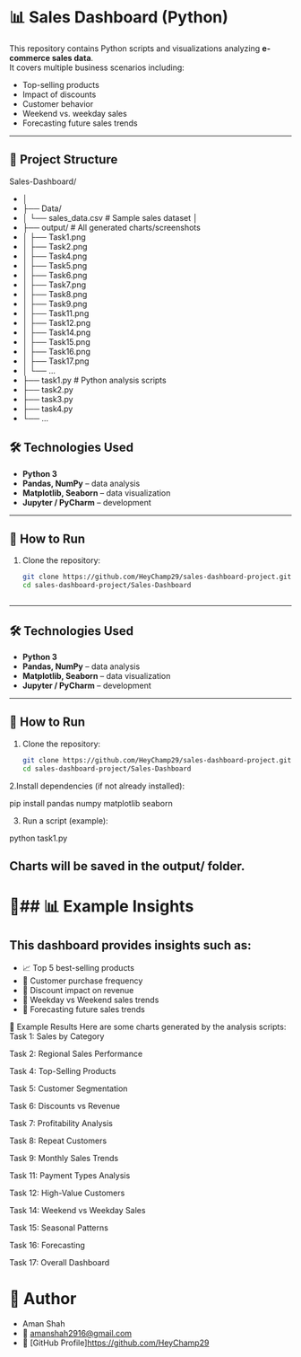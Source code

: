 # 📊 Sales Dashboard (Python)

This repository contains Python scripts and visualizations analyzing **e-commerce sales data**.  
It covers multiple business scenarios including:
- Top-selling products  
- Impact of discounts  
- Customer behavior  
- Weekend vs. weekday sales  
- Forecasting future sales trends  

---

## 📂 Project Structure



Sales-Dashboard/
* │
* ├── Data/
* │ └── sales_data.csv # Sample sales dataset
│
* ├── output/ # All generated charts/screenshots
* │ ├── Task1.png
* │ ├── Task2.png
* │ ├── Task4.png
* │ ├── Task5.png
* │ ├── Task6.png
* │ ├── Task7.png
* │ ├── Task8.png
* │ ├── Task9.png
* │ ├── Task11.png
* │ ├── Task12.png
* │ ├── Task14.png
* │ ├── Task15.png
* │ ├── Task16.png
* │ ├── Task17.png
* │ └── ...
* ├── task1.py # Python analysis scripts
* ├── task2.py
* ├── task3.py
* ├── task4.py
* └── ...

## 🛠️ Technologies Used
- **Python 3**
- **Pandas, NumPy** – data analysis
- **Matplotlib, Seaborn** – data visualization
- **Jupyter / PyCharm** – development

---

## 🚀 How to Run
1. Clone the repository:
   ```bash
   git clone https://github.com/HeyChamp29/sales-dashboard-project.git
   cd sales-dashboard-project/Sales-Dashboard



---

## 🛠️ Technologies Used
- **Python 3**
- **Pandas, NumPy** – data analysis
- **Matplotlib, Seaborn** – data visualization
- **Jupyter / PyCharm** – development

---

## 🚀 How to Run
1. Clone the repository:
   ```bash
   git clone https://github.com/HeyChamp29/sales-dashboard-project.git
   cd sales-dashboard-project/Sales-Dashboard

2.Install dependencies (if not already installed):

pip install pandas numpy matplotlib seaborn

3. Run a script (example):

python task1.py


## Charts will be saved in the output/ folder.

# 📌## 📊 **Example Insights**

## **This dashboard provides insights such as:**

- 📈 Top 5 best-selling products  
- 🛒 Customer purchase frequency  
- 💸 Discount impact on revenue  
- 📅 Weekday vs Weekend sales trends  
- 🔮 Forecasting future sales trends  


📸 Example Results
Here are some charts generated by the analysis scripts:
Task 1: Sales by Category

Task 2: Regional Sales Performance

Task 4: Top-Selling Products

Task 5: Customer Segmentation

Task 6: Discounts vs Revenue

Task 7: Profitability Analysis

Task 8: Repeat Customers

Task 9: Monthly Sales Trends

Task 11: Payment Types Analysis

Task 12: High-Value Customers

Task 14: Weekend vs Weekday Sales

Task 15: Seasonal Patterns

Task 16: Forecasting

Task 17: Overall Dashboard




# **👤 Author**

* Aman Shah
* 📧 [amanshah2916@gmail.com]()
* 🔗 [GitHub Profile]https://github.com/HeyChamp29


